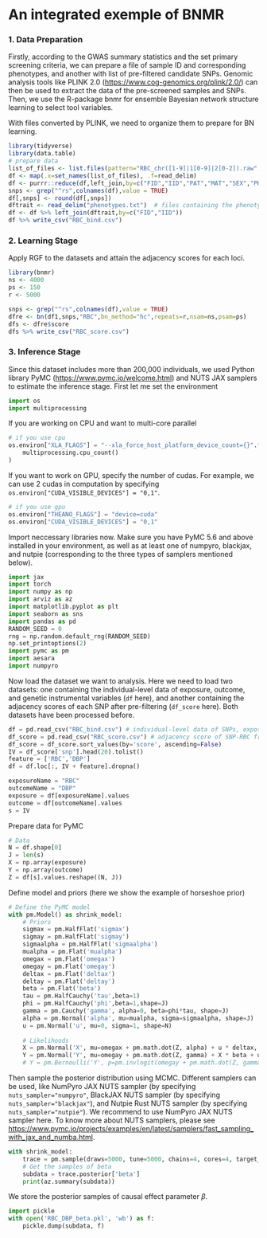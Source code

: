 # An integrated exemple of BNMR 

### 1. Data Preparation
Firstly, according to the GWAS summary statistics and the set primary screening criteria, we can prepare a file of sample ID and corresponding phenotypes, and another with list of pre-filtered candidate SNPs. Genomic analysis tools like PLINK 2.0 (<https://www.cog-genomics.org/plink/2.0/>) can then be used to extract the data of the pre-screened samples and SNPs. Then, we use the R-package bnmr for ensemble Bayesian network structure learning to select tool variables.

With files converted by PLINK, we need to organize them to prepare for BN learning.
```R
library(tidyverse)
library(data.table)
# prepare data
list_of_files <- list.files(pattern="RBC_chr([1-9]|1[0-9]|2[0-2]).raw",full.names=FALSE)  # files containing dosage (0/1/2) information for each variant
df <- map(.x=set_names(list_of_files), .f=read_delim)
df <- purrr::reduce(df,left_join,by=c("FID","IID","PAT","MAT","SEX","PHENOTYPE"))
snps <- grep("^rs",colnames(df),value = TRUE)
df[,snps] <- round(df[,snps])
dftrait <- read_delim("phenotypes.txt")  # files containing the phenotypes you need
df <- df %>% left_join(dftrait,by=c("FID","IID"))
df %>% write_csv("RBC_bind.csv")
```

### 2. Learning Stage
Apply RGF to the datasets and attain the adjacency scores for each loci.
```R
library(bnmr)
ns <- 4000
ps <- 150
r <- 5000

snps <- grep("^rs",colnames(df),value = TRUE)
dfre <- bn(df1,snps,"RBC",bn_method="hc",repeats=r,nsam=ns,psam=ps)
dfs <- dfre$score
dfs %>% write_csv("RBC_score.csv")
```

### 3. Inference Stage
Since this dataset includes more than 200,000 individuals, we used Python library PyMC (<https://www.pymc.io/welcome.html>) and NUTS JAX samplers to estimate the inference stage. First let me set the environment
```python
import os
import multiprocessing
```
If you are working on CPU and want to multi-core parallel
```python
# if you use cpu
os.environ["XLA_FLAGS"] = "--xla_force_host_platform_device_count={}".format(
    multiprocessing.cpu_count()
)
```
If you want to work on GPU, specify the number of cudas. For example, we can use 2 cudas in computation by specifying `os.environ["CUDA_VISIBLE_DEVICES"] = "0,1"`.
```python
# if you use gpu
os.environ["THEANO_FLAGS"] = "device=cuda"
os.environ["CUDA_VISIBLE_DEVICES"] = "0,1"
```

Import neccessary libraries now. Make sure you have PyMC 5.6 and above installed in your environment, as well as at least one of numpyro, blackjax, and nutpie (corresponding to the three types of samplers mentioned below).
```python
import jax
import torch
import numpy as np
import arviz as az
import matplotlib.pyplot as plt
import seaborn as sns
import pandas as pd
RANDOM_SEED = 0
rng = np.random.default_rng(RANDOM_SEED)
np.set_printoptions(2)
import pymc as pm
import aesara
import numpyro
```

Now load the dataset we want to analysis. Here we need to load two datasets: one containing the individual-level data of exposure, outcome, and genetic instrumental variables (`df` here), and another containing the adjacency scores of each SNP after pre-filtering (`df_score` here). Both datasets have been processed before.
```python
df = pd.read_csv("RBC_bind.csv") # individual-level data of SNPs, exposures and outcomes
df_score = pd.read_csv("RBC_score.csv") # adjacency score of SNP-RBC from random graph forest
df_score = df_score.sort_values(by='score', ascending=False)
IV = df_score['snp'].head(20).tolist()
feature = ['RBC','DBP']
df = df.loc[:, IV + feature].dropna()

exposureName = "RBC"
outcomeName = "DBP"
exposure = df[exposureName].values
outcome = df[outcomeName].values
s = IV
```

Prepare data for PyMC
```python
# Data
N = df.shape[0]
J = len(s)
X = np.array(exposure)
Y = np.array(outcome)
Z = df[s].values.reshape((N, J))
```

Define model and priors (here we show the example of horseshoe prior)
```python
# Define the PyMC model
with pm.Model() as shrink_model:
    # Priors
    sigmax = pm.HalfFlat('sigmax') 
    sigmay = pm.HalfFlat('sigmay') 
    sigmaalpha = pm.HalfFlat('sigmaalpha')
    mualpha = pm.Flat('mualpha')
    omegax = pm.Flat('omegax')
    omegay = pm.Flat('omegay')
    deltax = pm.Flat('deltax')
    deltay = pm.Flat('deltay')
    beta = pm.Flat('beta')
    tau = pm.HalfCauchy('tau',beta=1)
    phi = pm.HalfCauchy('phi',beta=1,shape=J)
    gamma = pm.Cauchy('gamma', alpha=0, beta=phi*tau, shape=J)
    alpha = pm.Normal('alpha', mu=mualpha, sigma=sigmaalpha, shape=J)
    u = pm.Normal('u', mu=0, sigma=1, shape=N)
    
    # Likelihoods
    X = pm.Normal('X', mu=omegax + pm.math.dot(Z, alpha) + u * deltax, sigma=sigmax, observed=X)
    Y = pm.Normal('Y', mu=omegay + pm.math.dot(Z, gamma) + X * beta + u * deltay, sigma=sigmay, observed=Y) # for quantitative outcome
    # Y = pm.Bernoulli('Y', p=pm.invlogit(omegay + pm.math.dot(Z, gamma) + X * beta + u * deltay), observed=Y)  # for binary outcome
```

Then sample the posterior distribution using MCMC. Different samplers can be used, like NumPyro JAX NUTS sampler (by specifying `nuts_sampler="numpyro"`, BlackJAX NUTS sampler (by specifying `nuts_sampler="blackjax"`), and Nutpie Rust NUTS sampler (by specifying `nuts_sampler="nutpie"`). We recommend to use NumPyro JAX NUTS sampler here. To know more about NUTS samplers, please see <https://www.pymc.io/projects/examples/en/latest/samplers/fast_sampling_with_jax_and_numba.html>.
```python
with shrink_model:    
    trace = pm.sample(draws=5000, tune=5000, chains=4, cores=4, target_accept=0.9,nuts_sampler="numpyro")
    # Get the samples of beta
    subdata = trace.posterior['beta']
    print(az.summary(subdata))
```

We store the posterior samples of causal effect parameter $\beta$.
```python
import pickle
with open('RBC_DBP_beta.pkl', 'wb') as f:
    pickle.dump(subdata, f)
```

